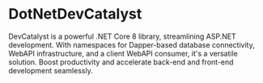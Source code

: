 # DotNetDevCatalyst
DevCatalyst is a powerful .NET Core 8 library, streamlining ASP.NET development. With namespaces for Dapper-based database connectivity, WebAPI infrastructure, and a client WebAPI consumer, it's a versatile solution. Boost productivity and accelerate back-end and front-end development seamlessly.
